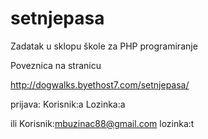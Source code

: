 # setnjepasa
Zadatak u sklopu škole za PHP programiranje

Poveznica na stranicu

http://dogwalks.byethost7.com/setnjepasa/

prijava:    Korisnik:a     Lozinka:a



ili         Korisnik:mbuzinac88@gmail.com    lozinka:t
          

